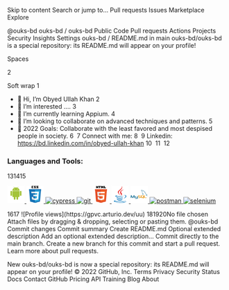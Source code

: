 Skip to content
Search or jump to…
Pull requests
Issues
Marketplace
Explore
 
@ouks-bd 
ouks-bd
/
ouks-bd
Public
Code
Pull requests
Actions
Projects
Security
Insights
Settings
ouks-bd
/
README.md
in
main
ouks-bd/ouks-bd is a special repository: its README.md will appear on your profile!

 

Spaces

2

Soft wrap
1
- 👋 Hi, I’m Obyed Ullah Khan
2
- 👀 I’m interested ....
3
- 🌱 I’m currently learning Appium. 
4
- 💞️ I’m looking to collaborate on advanced techniques and patterns.
5
- 🥅 2022 Goals: Collaborate with the least favored and most despised people in society.
6
​
7
Connect with me:
8
​
9
Linkedin: https://bd.linkedin.com/in/obyed-ullah-khan
10
​
11
​
12
<h3 align="left">Languages and Tools:</h3>
13
​
14
​
15
<p align="left"> <a href="https://developer.android.com" target="_blank" rel="noreferrer"> <img src="https://raw.githubusercontent.com/devicons/devicon/master/icons/android/android-original-wordmark.svg" alt="android" width="40" height="40"/> </a> <a href="https://www.w3schools.com/css/" target="_blank" rel="noreferrer"> <img src="https://raw.githubusercontent.com/devicons/devicon/master/icons/css3/css3-original-wordmark.svg" alt="css3" width="40" height="40"/> </a> <a href="https://www.cypress.io" target="_blank" rel="noreferrer"> <img src="https://raw.githubusercontent.com/simple-icons/simple-icons/6e46ec1fc23b60c8fd0d2f2ff46db82e16dbd75f/icons/cypress.svg" alt="cypress" width="40" height="40"/> </a> <a href="https://git-scm.com/" target="_blank" rel="noreferrer"> <img src="https://www.vectorlogo.zone/logos/git-scm/git-scm-icon.svg" alt="git" width="40" height="40"/> </a> <a href="https://www.w3.org/html/" target="_blank" rel="noreferrer"> <img src="https://raw.githubusercontent.com/devicons/devicon/master/icons/html5/html5-original-wordmark.svg" alt="html5" width="40" height="40"/> </a> <a href="https://www.java.com" target="_blank" rel="noreferrer"> <img src="https://raw.githubusercontent.com/devicons/devicon/master/icons/java/java-original.svg" alt="java" width="40" height="40"/> </a> <a href="https://www.mysql.com/" target="_blank" rel="noreferrer"> <img src="https://raw.githubusercontent.com/devicons/devicon/master/icons/mysql/mysql-original-wordmark.svg" alt="mysql" width="40" height="40"/> </a> <a href="https://postman.com" target="_blank" rel="noreferrer"> <img src="https://www.vectorlogo.zone/logos/getpostman/getpostman-icon.svg" alt="postman" width="40" height="40"/> </a> <a href="https://www.selenium.dev" target="_blank" rel="noreferrer"> <img src="https://raw.githubusercontent.com/detain/svg-logos/780f25886640cef088af994181646db2f6b1a3f8/svg/selenium-logo.svg" alt="selenium" width="40" height="40"/> </a> </p>
16
​
17
![Profile views](https://gpvc.arturio.dev/uu)  
18
​
19
​
20
​
No file chosen
Attach files by dragging & dropping, selecting or pasting them.
@ouks-bd
Commit changes
Commit summary
Create README.md
Optional extended description
Add an optional extended description…
 Commit directly to the main branch.
 Create a new branch for this commit and start a pull request. Learn more about pull requests.
 
New ouks-bd/ouks-bd is now a special repository: its README.md will appear on your profile!
© 2022 GitHub, Inc.
Terms
Privacy
Security
Status
Docs
Contact GitHub
Pricing
API
Training
Blog
About
